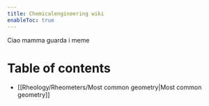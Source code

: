 ```yaml
---
title: Chemicalengineering wiki
enableToc: true
---
```


Ciao mamma guarda i meme

# Table of contents
- [[Rheology/Rheometers/Most common geometry|Most common geometry]]